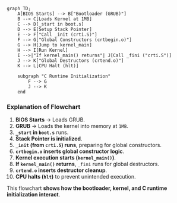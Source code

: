 ```mermaid
graph TD;
    A[BIOS Starts] --> B["Bootloader (GRUB)"]
    B --> C[Loads Kernel at 1MB]
    C --> D[_start in boot.s]
    D --> E[Setup Stack Pointer]
    E --> F["Call _init (crti.S)"]
    F --> G["Global Constructors (crtbegin.o)"]
    G --> H[Jump to kernel_main]
    H --> I[Run Kernel]
    I -->|"If kernel_main() returns"| J[Call _fini ("crti.S")]
    J --> K["Global Destructors (crtend.o)"]
    K --> L[CPU Halt (hlt)]

    subgraph "C Runtime Initialization"
        F --> G
        J --> K
    end
```


### **Explanation of Flowchart**
1. **BIOS Starts** → Loads GRUB.
2. **GRUB** → Loads the kernel into memory at `1MB`.
3. **`_start` in `boot.s`** runs.
4. **Stack Pointer is initialized**.
5. **`_init` (from `crti.S`) runs**, preparing for global constructors.
6. **`crtbegin.o` inserts global constructor logic**.
7. **Kernel execution starts (`kernel_main()`)**.
8. **If `kernel_main()` returns**, `_fini` runs for global destructors.
9. **`crtend.o` inserts destructor cleanup**.
10. **CPU halts (`hlt`)** to prevent unintended execution.

This flowchart **shows how the bootloader, kernel, and C runtime initialization interact**.


